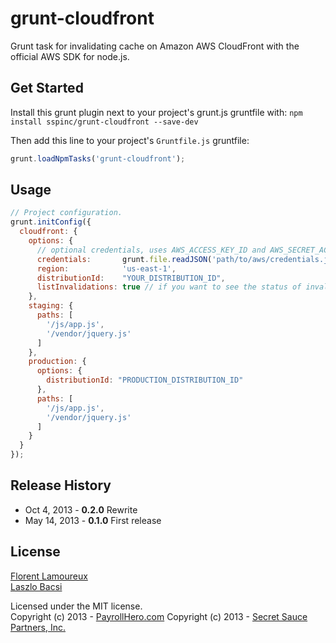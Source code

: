 # grunt-cloudfront

Grunt task for invalidating cache on Amazon AWS CloudFront with the official AWS SDK for node.js.

## Get Started

Install this grunt plugin next to your project's grunt.js gruntfile with:
`npm install sspinc/grunt-cloudfront --save-dev`

Then add this line to your project's `Gruntfile.js` gruntfile:

```javascript
grunt.loadNpmTasks('grunt-cloudfront');
```

## Usage

```javascript
// Project configuration.
grunt.initConfig({
  cloudfront: {
    options: {
      // optional credentials, uses AWS_ACCESS_KEY_ID and AWS_SECRET_ACCESS_KEY env vars by default
      credentials:       grunt.file.readJSON('path/to/aws/credentials.json'),
      region:            'us-east-1',
      distributionId:    "YOUR_DISTRIBUTION_ID",
      listInvalidations: true // if you want to see the status of invalidations
    },
    staging: {
      paths: [
        '/js/app.js',
        '/vendor/jquery.js'
      ]
    },
    production: {
      options: {
        distributionId: "PRODUCTION_DISTRIBUTION_ID"
      },
      paths: [
        '/js/app.js',
        '/vendor/jquery.js'
      ]
    }
  }
});
```

## Release History
* Oct 4, 2013 - __0.2.0__ Rewrite
* May 14, 2013 - __0.1.0__ First release

## License
[Florent Lamoureux](http://twitter.com/flrent)  
[Laszlo Bacsi](http://github.com/lackac)

Licensed under the MIT license.  
Copyright (c) 2013 - [PayrollHero.com](http://www.payrollhero.com)
Copyright (c) 2013 - [Secret Sauce Partners, Inc.](http://secretsaucepartners.com)
